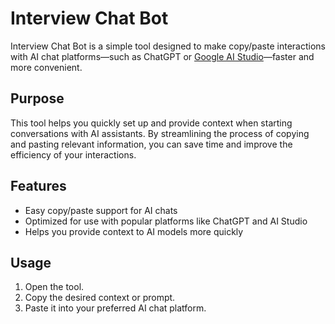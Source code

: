 # Interview Chat Bot

Interview Chat Bot is a simple tool designed to make copy/paste interactions with AI chat platforms—such as ChatGPT or [Google AI Studio](https://aistudio.google.com/prompts/new_chat)—faster and more convenient.

## Purpose

This tool helps you quickly set up and provide context when starting conversations with AI assistants. By streamlining the process of copying and pasting relevant information, you can save time and improve the efficiency of your interactions.

## Features

- Easy copy/paste support for AI chats
- Optimized for use with popular platforms like ChatGPT and AI Studio
- Helps you provide context to AI models more quickly

## Usage

1. Open the tool.
2. Copy the desired context or prompt.
3. Paste it into your preferred AI chat platform.
